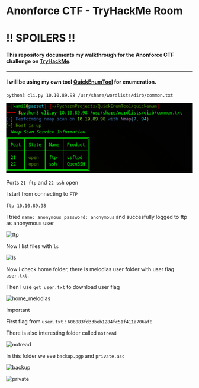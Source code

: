 # Anonforce CTF - TryHackMe Room
# **!! SPOILERS !!**
#### This repository documents my walkthrough for the **Anonforce** CTF challenge on [TryHackMe](https://tryhackme.com/r/room/bsidesgtanonforce). 
---
#### I will be using  my own tool [QuickEnumTool](https://github.com/KamilCzajczyk/QuickEnumTool) for enumeration.

```
python3 cli.py 10.10.89.98 /usr/share/wordlists/dirb/common.txt 
```

![scan](imgs/scan.png "scan")

Ports `21 ftp` and ` 22 ssh ` open


I start from connecting to `FTP` 


```ftp 10.10.89.98```


I tried `name: anonymous password: anonymous` and succesfully logged to ftp as anonymous user


![ftp](imgs/ftp.png "ftp")

Now I list files with `ls`

![ls](imgs/ls.png "ls")

Now i check home folder, there is melodias user folder with user flag `user.txt`. 

Then I use `get user.txt` to download user flag

![home_melodias](imgs/home_melodias.png "home_melodias")

> [!IMPORTANT]
> First flag from `user.txt` : `606083fd33beb1284fc51f411a706af8`

There is also interesting folder called `notread`

![notread](imgs/notread.png "notread")

In this folder we see `backup.pgp` and `private.asc`

![backup](imgs/backup.png "backup")

![private](imgs/private.png "private")
